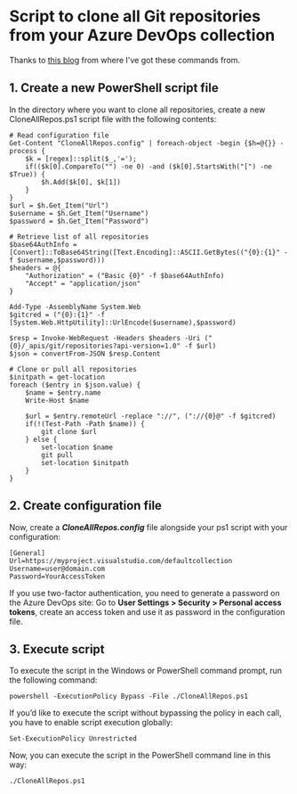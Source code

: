# Script to clone all Git repositories from your Azure DevOps collection

Thanks to [this blog](https://blog.rsuter.com/script-to-clone-all-git-repositories-from-your-vsts-collection/) from where I've got these commands from.

## 1. Create a new PowerShell script file
In the directory where you want to clone all repositories, create a new CloneAllRepos.ps1 script file with the following contents:
```
# Read configuration file
Get-Content "CloneAllRepos.config" | foreach-object -begin {$h=@{}} -process { 
    $k = [regex]::split($_,'='); 
    if(($k[0].CompareTo("") -ne 0) -and ($k[0].StartsWith("[") -ne $True)) { 
        $h.Add($k[0], $k[1]) 
    } 
}
$url = $h.Get_Item("Url")
$username = $h.Get_Item("Username")
$password = $h.Get_Item("Password")

# Retrieve list of all repositories
$base64AuthInfo = [Convert]::ToBase64String([Text.Encoding]::ASCII.GetBytes(("{0}:{1}" -f $username,$password)))
$headers = @{
    "Authorization" = ("Basic {0}" -f $base64AuthInfo)
    "Accept" = "application/json"
}

Add-Type -AssemblyName System.Web
$gitcred = ("{0}:{1}" -f  [System.Web.HttpUtility]::UrlEncode($username),$password)

$resp = Invoke-WebRequest -Headers $headers -Uri ("{0}/_apis/git/repositories?api-version=1.0" -f $url)
$json = convertFrom-JSON $resp.Content

# Clone or pull all repositories
$initpath = get-location
foreach ($entry in $json.value) { 
    $name = $entry.name 
    Write-Host $name

    $url = $entry.remoteUrl -replace "://", ("://{0}@" -f $gitcred)
    if(!(Test-Path -Path $name)) {
        git clone $url
    } else {
        set-location $name
        git pull
        set-location $initpath
    }
}
```

## 2. Create configuration file
Now, create a _**CloneAllRepos.config**_ file alongside your ps1 script with your configuration:
```
[General]
Url=https://myproject.visualstudio.com/defaultcollection
Username=user@domain.com
Password=YourAccessToken
```
If you use two-factor authentication, you need to generate a password on the Azure DevOps site: Go to **User Settings > Security > Personal access tokens**, create an access token and use it as password in the configuration file.

## 3. Execute script
To execute the script in the Windows or PowerShell command prompt, run the following command:
```
powershell -ExecutionPolicy Bypass -File ./CloneAllRepos.ps1
```

If you’d like to execute the script without bypassing the policy in each call, you have to enable script execution globally:
```
Set-ExecutionPolicy Unrestricted
```

Now, you can execute the script in the PowerShell command line in this way:
```
./CloneAllRepos.ps1
```
